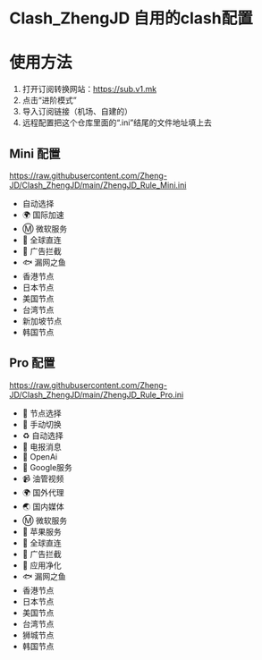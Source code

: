 # Clash_ZhengJD 自用的clash配置

# 使用方法
1. 打开订阅转换网站：https://sub.v1.mk
2. 点击“进阶模式”
3. 导入订阅链接（机场、自建的）
4. 远程配置把这个仓库里面的“.ini”结尾的文件地址填上去  

## Mini 配置
https://raw.githubusercontent.com/Zheng-JD/Clash_ZhengJD/main/ZhengJD_Rule_Mini.ini
- 自动选择
- 🌍 国际加速
- Ⓜ️ 微软服务
- 🚀 全球直连
- 🛑 广告拦截
- 🐟 漏网之鱼
- 香港节点
- 日本节点
- 美国节点
- 台湾节点
- 新加坡节点
- 韩国节点

## Pro 配置
https://raw.githubusercontent.com/Zheng-JD/Clash_ZhengJD/main/ZhengJD_Rule_Pro.ini  
- 🚀 节点选择
- 🚀 手动切换
- ♻️ 自动选择
- 📲 电报消息
- 🤖 OpenAi
- 📢 Google服务
- 📹 油管视频
- 🌍 国外代理
- 🌏 国内媒体
- Ⓜ️ 微软服务
- 🍎 苹果服务
- 🎯 全球直连
- 🛑 广告拦截
- 🍃 应用净化
- 🐟 漏网之鱼
- 香港节点
- 日本节点
- 美国节点
- 台湾节点
- 狮城节点
- 韩国节点

